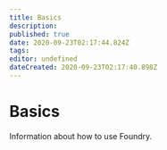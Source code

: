 ```yaml
---
title: Basics
description: 
published: true
date: 2020-09-23T02:17:44.824Z
tags: 
editor: undefined
dateCreated: 2020-09-23T02:17:40.898Z
---
```


# Basics
Information about how to use Foundry.